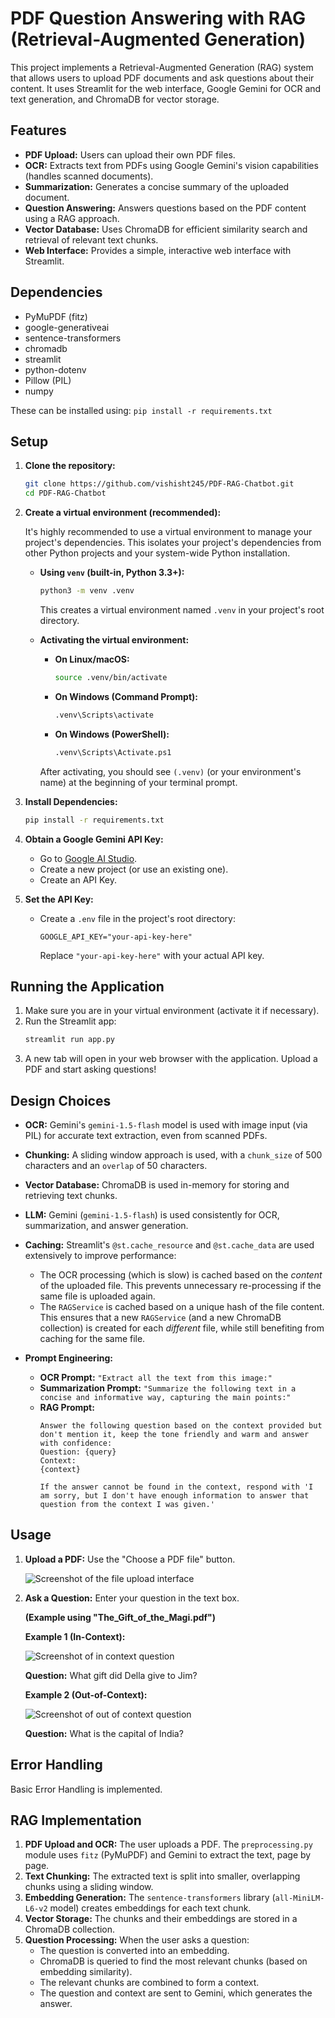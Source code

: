 # PDF Question Answering with RAG (Retrieval-Augmented Generation)

This project implements a Retrieval-Augmented Generation (RAG) system that allows users to upload PDF documents and ask questions about their content.  It uses Streamlit for the web interface, Google Gemini for OCR and text generation, and ChromaDB for vector storage.

## Features

*   **PDF Upload:** Users can upload their own PDF files.
*   **OCR:** Extracts text from PDFs using Google Gemini's vision capabilities (handles scanned documents).
*   **Summarization:** Generates a concise summary of the uploaded document.
*   **Question Answering:** Answers questions based on the PDF content using a RAG approach.
*   **Vector Database:** Uses ChromaDB for efficient similarity search and retrieval of relevant text chunks.
*   **Web Interface:** Provides a simple, interactive web interface with Streamlit.

## Dependencies

*   PyMuPDF (fitz)
*   google-generativeai
*   sentence-transformers
*   chromadb
*   streamlit
*   python-dotenv
*   Pillow (PIL)
*   numpy

These can be installed using: `pip install -r requirements.txt`

## Setup

1.  **Clone the repository:**

    ```bash
    git clone https://github.com/vishisht245/PDF-RAG-Chatbot.git
    cd PDF-RAG-Chatbot
    ```

2.  **Create a virtual environment (recommended):**

    It's highly recommended to use a virtual environment to manage your project's dependencies. This isolates your project's dependencies from other Python projects and your system-wide Python installation.

    *   **Using `venv` (built-in, Python 3.3+):**

        ```bash
        python3 -m venv .venv
        ```

        This creates a virtual environment named `.venv` in your project's root directory.

    *   **Activating the virtual environment:**

        *   **On Linux/macOS:**
            ```bash
            source .venv/bin/activate
            ```

        *   **On Windows (Command Prompt):**
            ```bash
            .venv\Scripts\activate
            ```

        *   **On Windows (PowerShell):**
            ```bash
            .venv\Scripts\Activate.ps1
            ```

        After activating, you should see `(.venv)` (or your environment's name) at the beginning of your terminal prompt.

3.  **Install Dependencies:**
    ```bash
    pip install -r requirements.txt
    ```
4.  **Obtain a Google Gemini API Key:**
    *   Go to [Google AI Studio](https://ai.google.dev/).
    *   Create a new project (or use an existing one).
    *   Create an API Key.

5.  **Set the API Key:**
    *   Create a `.env` file in the project's root directory:
        ```
        GOOGLE_API_KEY="your-api-key-here"
        ```
        Replace `"your-api-key-here"` with your actual API key.

## Running the Application
1.  Make sure you are in your virtual environment (activate it if necessary).
2.  Run the Streamlit app:
    ```bash
    streamlit run app.py
    ```
3.  A new tab will open in your web browser with the application.  Upload a PDF and start asking questions!



## Design Choices

*   **OCR:** Gemini's `gemini-1.5-flash` model is used with image input (via PIL) for accurate text extraction, even from scanned PDFs.
*   **Chunking:** A sliding window approach is used, with a `chunk_size` of 500 characters and an `overlap` of 50 characters.
*   **Vector Database:** ChromaDB is used in-memory for storing and retrieving text chunks.
*   **LLM:**  Gemini (`gemini-1.5-flash`) is used consistently for OCR, summarization, and answer generation.
*   **Caching:** Streamlit's `@st.cache_resource` and `@st.cache_data` are used extensively to improve performance:
    *   The OCR processing (which is slow) is cached based on the *content* of the uploaded file.  This prevents unnecessary re-processing if the same file is uploaded again.
    *   The `RAGService` is cached based on a unique hash of the file content. This ensures that a new `RAGService` (and a new ChromaDB collection) is created for each *different* file, while still benefiting from caching for the same file.
 

*   **Prompt Engineering:**
    *   **OCR Prompt:** `"Extract all the text from this image:"`
    *   **Summarization Prompt:** `"Summarize the following text in a concise and informative way, capturing the main points:"`
    *   **RAG Prompt:**
        ```
        Answer the following question based on the context provided but don't mention it, keep the tone friendly and warm and answer with confidence:
        Question: {query}
        Context:
        {context}

        If the answer cannot be found in the context, respond with 'I am sorry, but I don't have enough information to answer that question from the context I was given.'
        
## Usage

1.  **Upload a PDF:** Use the "Choose a PDF file" button.

    ![Screenshot of the file upload interface](images/Upload_interface.png)

2.  **Ask a Question:** Enter your question in the text box.

    **(Example using "The_Gift_of_the_Magi.pdf")**

    **Example 1 (In-Context):**

    ![Screenshot of in context question](images/Question_on_jim.png)

    **Question:** What gift did Della give to Jim?

    **Example 2 (Out-of-Context):**

    ![Screenshot of out of context question](images/Out_of_context_question.png)

    **Question:** What is the capital of India?

## Error Handling
Basic Error Handling is implemented.

## RAG Implementation

1.  **PDF Upload and OCR:** The user uploads a PDF.  The `preprocessing.py` module uses `fitz` (PyMuPDF) and Gemini to extract the text, page by page.
2.  **Text Chunking:** The extracted text is split into smaller, overlapping chunks using a sliding window.
3.  **Embedding Generation:**  The `sentence-transformers` library (`all-MiniLM-L6-v2` model) creates embeddings for each text chunk.
4.  **Vector Storage:** The chunks and their embeddings are stored in a ChromaDB collection.
5.  **Question Processing:** When the user asks a question:
    *   The question is converted into an embedding.
    *   ChromaDB is queried to find the most relevant chunks (based on embedding similarity).
    *   The relevant chunks are combined to form a context.
    *   The question and context are sent to Gemini, which generates the answer.
